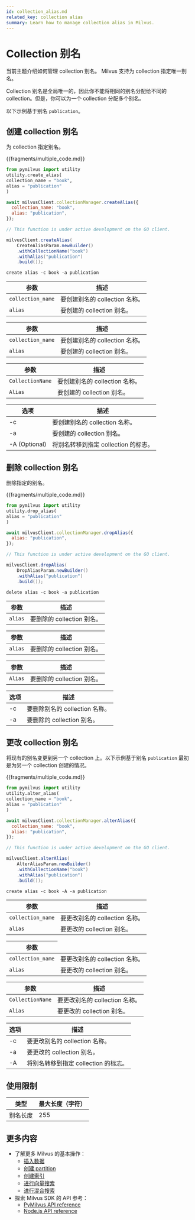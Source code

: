 ```yaml
---
id: collection_alias.md
related_key: collection alias
summary: Learn how to manage collection alias in Milvus.
---
```


# Collection 别名



当前主题介绍如何管理 collection 别名。 Milvus 支持为 collection 指定唯一别名。

<div class="alert note">
Collection 别名是全局唯一的，因此你不能将相同的别名分配给不同的 collection。但是，你可以为一个 collection 分配多个别名。
</div>

以下示例基于别名 `publication`。

## 创建 collection 别名

为 collection 指定别名。

{{fragments/multiple_code.md}}

```python
from pymilvus import utility
utility.create_alias(
collection_name = "book",
alias = "publication"
)
```

```javascript
await milvusClient.collectionManager.createAlias({
  collection_name: "book",
  alias: "publication",
});
```

```go
// This function is under active development on the GO client.
```

```java
milvusClient.createAlias(
    CreateAliasParam.newBuilder()
    .withCollectionName("book")
    .withAlias("publication")
    .build());
```

```shell
create alias -c book -a publication
```

<table class="language-python">
	<thead>
        <tr>
            <th>参数</th>
            <th>描述</th>
        </tr>
	</thead>
	<tbody>
        <tr>
            <td><code>collection_name</code></td>
            <td>要创建别名的 collection 名称。</td>
        </tr>
        <tr>
            <td><code>alias</code></td>
            <td>要创建的 collection 别名。</td>
        </tr>
	</tbody>
</table>


<table class="language-javascript">
	<thead>
        <tr>
            <th>参数</th>
            <th>描述</th>
        </tr>
	</thead>
	<tbody>
        <tr>
            <td><code>collection_name</code></td>
            <td>要创建别名的 collection 名称。</td>
        </tr>
        <tr>
            <td><code>alias</code></td>
            <td>要创建的 collection 别名。</td>
        </tr>
	</tbody>
</table>

<table class="language-java">
	<thead>
        <tr>
            <th>参数</th>
            <th>描述</th>
        </tr>
	</thead>
	<tbody>
        <tr>
            <td><code>CollectionName</code></td>
            <td>要创建别名的 collection 名称。</td>
        </tr>
        <tr>
            <td><code>Alias</code></td>
            <td>要创建的 collection 别名。</td>
        </tr>
	</tbody>
</table>

<table class="language-shell">
    <thead>
        <tr>
            <th>选项</th>
            <th>描述</th>
        </tr>
    </thead>
    <tbody>
        <tr>
            <td>-c</td>
            <td>要创建别名的 collection 名称。</td>
        </tr>
        <tr>
            <td>-a</td>
            <td>要创建的 collection 别名。</td>
        </tr>
        <tr>
            <td>-A (Optional)</td>
            <td>将别名转移到指定 collection 的标志。</td>
        </tr>
    </tbody>
</table>



## 删除 collection 别名

删除指定的别名。

{{fragments/multiple_code.md}}

```python
from pymilvus import utility
utility.drop_alias(
alias = "publication"
)
```

```javascript
await milvusClient.collectionManager.dropAlias({
  alias: "publication",
});
```

```go
// This function is under active development on the GO client.
```

```java
milvusClient.dropAlias(
    DropAliasParam.newBuilder()
    .withAlias("publication")
    .build());
```

```shell
delete alias -c book -a publication
```

<table class="language-python">
	<thead>
        <tr>
            <th>参数</th>
            <th>描述</th>
        </tr>
	</thead>
	<tbody>
        <tr>
            <td><code>alias</code></td>
            <td>要删除的 collection 别名。</td>
        </tr>
	</tbody>
</table>


<table class="language-javascript">
	<thead>
        <tr>
            <th>参数</th>
            <th>描述</th>
        </tr>
	</thead>
	<tbody>
        <tr>
            <td><code>alias</code></td>
            <td>要删除的 collection 别名。</td>
        </tr>
	</tbody>
</table>

<table class="language-java">
	<thead>
        <tr>
            <th>参数</th>
            <th>描述</th>
        </tr>
	</thead>
	<tbody>
        <tr>
            <td><code>Alias</code></td>
            <td>要删除的 collection 别名。</td>
        </tr>
	</tbody>
</table>

<table class="language-shell">
    <thead>
        <tr>
            <th>选项</th>
            <th>描述</th>
        </tr>
    </thead>
    <tbody>
        <tr>
            <td>-c</td>
            <td>要删除别名的 collection 名称。</td>
        </tr>
        <tr>
            <td>-a</td>
            <td>要删除的 collection 别名。</td>
        </tr>
    </tbody>
</table>


## 更改 collection 别名

将现有的别名变更到另一个 collection 上。以下示例基于别名 `publication` 最初是为另一个 collection 创建的情况。

{{fragments/multiple_code.md}}

```python
from pymilvus import utility
utility.alter_alias(
collection_name = "book",
alias = "publication"
)
```

```javascript
await milvusClient.collectionManager.alterAlias({
  collection_name: "book",
  alias: "publication",
});
```

```go
// This function is under active development on the GO client.
```

```java
milvusClient.alterAlias(
    AlterAliasParam.newBuilder()
    .withCollectionName("book")
    .withAlias("publication")
    .build());
```

```shell
create alias -c book -A -a publication
```

<table class="language-python">
	<thead>
        <tr>
            <th>参数</th>
            <th>描述</th>
        </tr>
	</thead>
	<tbody>
        <tr>
            <td><code>collection_name</code></td>
            <td>要更改别名的 collection 名称。</td>
        </tr>
        <tr>
            <td><code>alias</code></td>
            <td>要更改的 collection 别名。</td>
        </tr>
	</tbody>
</table>


<table class="language-javascript">
	<thead>
        <tr>
            <th>参数</th>
            <th描述</th>
        </tr>
	</thead>
	<tbody>
        <tr>
            <td><code>collection_name</code></td>
            <td>要更改别名的 collection 名称。</td>
        </tr>
        <tr>
            <td><code>alias</code></td>
            <td>要更改的 collection 别名。</td>
        </tr>
	</tbody>
</table>

<table class="language-java">
	<thead>
        <tr>
            <th>参数</th>
            <th>描述</th>
        </tr>
	</thead>
	<tbody>
        <tr>
            <td><code>CollectionName</code></td>
            <td>要更改别名的 collection 名称。</td>
        </tr>
        <tr>
            <td><code>Alias</code></td>
            <td>要更改的 collection 别名。</td>
        </tr>
	</tbody>
</table>

<table class="language-shell">
    <thead>
        <tr>
            <th>选项</th>
            <th>描述</th>
        </tr>
    </thead>
    <tbody>
        <tr>
            <td>-c</td>
            <td>要更改别名的 collection 名称。</td>
        </tr>
        <tr>
            <td>-a</td>
            <td>要更改的 collection 别名。</td>
        </tr>
        <tr>
            <td>-A</td>
            <td>将别名转移到指定 collection 的标志。</td>
        </tr>
    </tbody>
</table>

## 使用限制

|类型|最大长度（字符）|
|---|---|
|别名长度|255|

## 更多内容

- 了解更多 Milvus 的基本操作：
  - [插入数据](insert_data.md)
  - [创建 partition](create_partition.md)
  - [创建索引](build_index.md)
  - [进行向量搜索](search.md)
  - [进行混合搜索](hybridsearch.md)
- 探索 Milvus SDK 的 API 参考：
  - [PyMilvus API reference](/api-reference/pymilvus/v{{var.milvus_python_sdk_version}}/tutorial.html)
  - [Node.js API reference](/api-reference/node/v{{var.milvus_node_sdk_version}}/tutorial.html)

